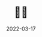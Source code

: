 ---
weight: 6
images:
- /images/folder/2022-03-17_05-45-06_UTC_2.jpg
title: 🖤🖤
date: 2022-03-17
hideTitle: true
hideExif: true
tags:
- archive # all posts
- tattoo
- gallery
---